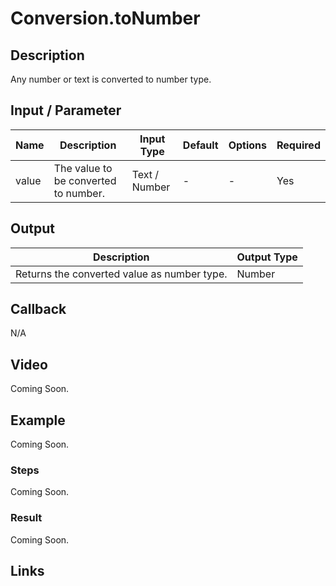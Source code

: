 # Conversion.toNumber

## Description

Any number or text is converted to number type.

## Input / Parameter

| Name | Description | Input Type | Default | Options | Required |
| ------ | ------ | ------ | ------ | ------ | ------ |
| value | The value to be converted to number. | Text / Number | - | - | Yes |

## Output

| Description | Output Type |
| ------ | ------ |
| Returns the converted value as number type. | Number |

## Callback

N/A

## Video

Coming Soon.

## Example

Coming Soon.

### Steps

Coming Soon.

### Result

Coming Soon.

## Links